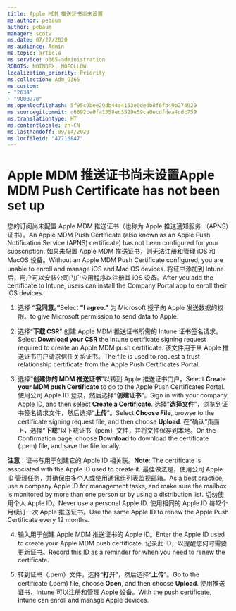 ```yaml
---
title: Apple MDM 推送证书尚未设置
ms.author: pebaum
author: pebaum
manager: scotv
ms.date: 07/27/2020
ms.audience: Admin
ms.topic: article
ms.service: o365-administration
ROBOTS: NOINDEX, NOFOLLOW
localization_priority: Priority
ms.collection: Adm_O365
ms.custom:
- "2634"
- "9000770"
ms.openlocfilehash: 5f95c9bee29db44a4153e0de0b8f6fb49b274920
ms.sourcegitcommit: c6692ce0fa1358ec3529e59ca0ecdfdea4cdc759
ms.translationtype: HT
ms.contentlocale: zh-CN
ms.lasthandoff: 09/14/2020
ms.locfileid: "47716847"
---
```

# <a name="apple-mdm-push-certificate-has-not-been-set-up"></a><span data-ttu-id="c2720-102">Apple MDM 推送证书尚未设置</span><span class="sxs-lookup"><span data-stu-id="c2720-102">Apple MDM Push Certificate has not been set up</span></span>

<span data-ttu-id="c2720-103">您的订阅尚未配置 Apple MDM 推送证书（也称为 Apple 推送通知服务 （APNS）证书）。</span><span class="sxs-lookup"><span data-stu-id="c2720-103">An Apple MDM Push Certificate (also known as an Apple Push Notification Service (APNS) certificate) has not been configured for your subscription.</span></span> <span data-ttu-id="c2720-104">如果未配置 Apple MDM 推送证书，则无法注册和管理 iOS 和 MacOS 设备。</span><span class="sxs-lookup"><span data-stu-id="c2720-104">Without an Apple MDM Push Certificate configured, you are unable to enroll and manage iOS and Mac OS devices.</span></span> <span data-ttu-id="c2720-105">将证书添加到 Intune 后，用户可以安装公司门户应用程序以注册其 iOS 设备。</span><span class="sxs-lookup"><span data-stu-id="c2720-105">After you add the certificate to Intune, users can install the Company Portal app to enroll their iOS devices.</span></span>

1. <span data-ttu-id="c2720-106">选择 **“我同意。”**</span><span class="sxs-lookup"><span data-stu-id="c2720-106">Select **"I agree."**</span></span> <span data-ttu-id="c2720-107">为 Microsoft 授予向 Apple 发送数据的权限。</span><span class="sxs-lookup"><span data-stu-id="c2720-107">to give Microsoft permission to send data to Apple.</span></span>

2. <span data-ttu-id="c2720-108">选择“**下载 CSR**” 创建 Apple MDM 推送证书所需的 Intune 证书签名请求。</span><span class="sxs-lookup"><span data-stu-id="c2720-108">Select **Download your CSR** the Intune certificate signing request required to create an Apple MDM push certificate.</span></span> <span data-ttu-id="c2720-109">该文件用于从 Apple 推送证书门户请求信任关系证书。</span><span class="sxs-lookup"><span data-stu-id="c2720-109">The file is used to request a trust relationship certificate from the Apple Push Certificates Portal.</span></span>

3. <span data-ttu-id="c2720-110">选择“**创建你的 MDM 推送证书**”以转到 Apple 推送证书门户。</span><span class="sxs-lookup"><span data-stu-id="c2720-110">Select **Create your MDM push Certificate** to go to the Apple Push Certificates Portal.</span></span> <span data-ttu-id="c2720-111">使用公司 Apple ID 登录，然后选择“**创建证书**”。</span><span class="sxs-lookup"><span data-stu-id="c2720-111">Sign in with your company Apple ID, and then select **Create a Certificate**.</span></span> <span data-ttu-id="c2720-112">选择“**选择文件**”，浏览到证书签名请求文件，然后选择“**上传**”。</span><span class="sxs-lookup"><span data-stu-id="c2720-112">Select **Choose File**, browse to the certificate signing request file, and then choose **Upload**.</span></span> <span data-ttu-id="c2720-113">在“确认”页面上，选择“**下载**”以下载证书（pem）文件，并将文件保存到本地。</span><span class="sxs-lookup"><span data-stu-id="c2720-113">On the Confirmation page, choose **Download** to download the certificate (.pem) file, and save the file locally.</span></span>
 
<span data-ttu-id="c2720-114">**注意**：证书与用于创建它的 Apple ID 相关联。</span><span class="sxs-lookup"><span data-stu-id="c2720-114">**Note**: The certificate is associated with the Apple ID used to create it.</span></span> <span data-ttu-id="c2720-115">最佳做法是，使用公司 Apple ID 管理任务，并确保由多个人或使用通讯组列表监视邮箱。</span><span class="sxs-lookup"><span data-stu-id="c2720-115">As a best practice, use a company Apple ID for management tasks, and make sure the mailbox is monitored by more than one person or by using a distribution list.</span></span> <span data-ttu-id="c2720-116">切勿使用个人 Apple ID。</span><span class="sxs-lookup"><span data-stu-id="c2720-116">Never use a personal Apple ID.</span></span> <span data-ttu-id="c2720-117">使用相同的 Apple ID 每12个月续订一次 Apple 推送证书。</span><span class="sxs-lookup"><span data-stu-id="c2720-117">Use the same Apple ID to renew the Apple Push Certificate every 12 months.</span></span>
 
4. <span data-ttu-id="c2720-118">输入用于创建 Apple MDM 推送证书的 Apple ID。</span><span class="sxs-lookup"><span data-stu-id="c2720-118">Enter the Apple ID used to create your Apple MDM push certificate.</span></span> <span data-ttu-id="c2720-119">记录此 ID，以提醒您何时需要更新证书。</span><span class="sxs-lookup"><span data-stu-id="c2720-119">Record this ID as a reminder for when you need to renew the certificate.</span></span>

5. <span data-ttu-id="c2720-120">转到证书（.pem）文件，选择“**打开**”，然后选择“**上传**”。</span><span class="sxs-lookup"><span data-stu-id="c2720-120">Go to the certificate (.pem) file, choose **Open**, and then choose **Upload**.</span></span> <span data-ttu-id="c2720-121">使用推送证书，Intune 可以注册和管理 Apple 设备。</span><span class="sxs-lookup"><span data-stu-id="c2720-121">With the push certificate, Intune can enroll and manage Apple devices.</span></span>